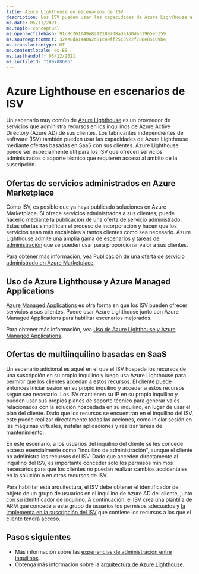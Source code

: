 ```yaml
---
title: Azure Lighthouse en escenarios de ISV
description: Los ISV pueden usar las capacidades de Azure Lighthouse a fin obtener más flexibilidad con las ofertas de los clientes.
ms.date: 05/11/2021
ms.topic: conceptual
ms.openlocfilehash: 9fc8c261f49e8a12189708ada1d0da31965e5159
ms.sourcegitcommit: 32ee8da1440a2d81c49ff25c5922f786e85109b4
ms.translationtype: HT
ms.contentlocale: es-ES
ms.lasthandoff: 05/12/2021
ms.locfileid: "109788686"
---
```

# <a name="azure-lighthouse-in-isv-scenarios"></a>Azure Lighthouse en escenarios de ISV

Un escenario muy común de [Azure Lighthouse](../overview.md) es un proveedor de servicios que administra recursos en los inquilinos de Azure Active Directory (Azure AD) de sus clientes. Los fabricantes independientes de software (ISV) también pueden usar las capacidades de Azure Lighthouse mediante ofertas basadas en SaaS con sus clientes. Azure Lighthouse puede ser especialmente útil para los ISV que ofrecen servicios administrados o soporte técnico que requieren acceso al ámbito de la suscripción.

## <a name="managed-service-offers-in-azure-marketplace"></a>Ofertas de servicios administrados en Azure Marketplace

Como ISV, es posible que ya haya publicado soluciones en Azure Marketplace. Si ofrece servicios administrados a sus clientes, puede hacerlo mediante la publicación de una oferta de servicio administrado. Estas ofertas simplifican el proceso de incorporación y hacen que los servicios sean más escalables a tantos clientes como sea necesario. Azure Lighthouse admite una amplia gama de [escenarios y tareas de administración](cross-tenant-management-experience.md#enhanced-services-and-scenarios) que se pueden usar para proporcionar valor a sus clientes.

Para obtener más información, vea [Publicación de una oferta de servicio administrado en Azure Marketplace](../how-to/publish-managed-services-offers.md).

## <a name="using-azure-lighthouse-with-azure-managed-applications"></a>Uso de Azure Lighthouse y Azure Managed Applications

[Azure Managed Applications](../../azure-resource-manager/managed-applications/overview.md) es otra forma en que los ISV pueden ofrecer servicios a sus clientes. Puede usar Azure Lighthouse junto con Azure Managed Applications para habilitar escenarios mejorados.

Para obtener más información, vea [Uso de Azure Lighthouse y Azure Managed Applications](managed-applications.md).

## <a name="saas-based-multi-tenant-offerings"></a>Ofertas de multiinquilino basadas en SaaS

Un escenario adicional es aquel en el que el ISV hospeda los recursos de una suscripción en su propio inquilino y luego usa Azure Lighthouse para permitir que los clientes accedan a estos recursos. El cliente puede entonces iniciar sesión en su propio inquilino y acceder a estos recursos según sea necesario. Los ISV mantienen su IP en su propio inquilino y pueden usar sus propios planes de soporte técnico para generar vales relacionados con la solución hospedada en su inquilino, en lugar de usar el plan del cliente. Dado que los recursos se encuentran en el inquilino del ISV, este puede realizar directamente todas las acciones, como iniciar sesión en las máquinas virtuales, instalar aplicaciones y realizar tareas de mantenimiento.

En este escenario, a los usuarios del inquilino del cliente se les concede acceso esencialmente como "inquilino de administración", aunque el cliente no administra los recursos del ISV. Dado que acceden directamente al inquilino del ISV, es importante conceder solo los permisos mínimos necesarios para que los clientes no puedan realizar cambios accidentales en la solución o en otros recursos de ISV.

Para habilitar esta arquitectura, el ISV debe obtener el identificador de objeto de un grupo de usuarios en el inquilino de Azure AD del cliente, junto con su identificador de inquilino. A continuación, el ISV crea una plantilla de ARM que concede a este grupo de usuarios los permisos adecuados y [la implementa en la suscripción del ISV](../how-to/onboard-customer.md) que contiene los recursos a los que el cliente tendrá acceso.

## <a name="next-steps"></a>Pasos siguientes

- Más información sobre las [experiencias de administración entre inquilinos](cross-tenant-management-experience.md).
- Obtenga más información sobre la [arquitectura de Azure Lighthouse](architecture.md).
